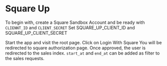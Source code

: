# Square Up

To begin with, create a Square Sandbox Account and be ready with `CLIENNT_ID` and `CLIENT_SECRET`
Set SQUARE_UP_CLIENT_ID and SQUARE_UP_CLIENT_SECRET


Start the app and visit the root page.
Click on Login With Square
You will be redirected to square authorization page.
Once approved, the user is redirected to the sales index.
`start_at` and `end_at` can be added as filter to the sales requests. 

